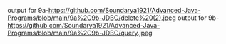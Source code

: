 output for 9a-https://github.com/Soundarya1921/Advanced-Java-Programs/blob/main/9a%2C9b-JDBC/delete%20(2).jpeg
output for 9b-https://github.com/Soundarya1921/Advanced-Java-Programs/blob/main/9a%2C9b-JDBC/query.jpeg
